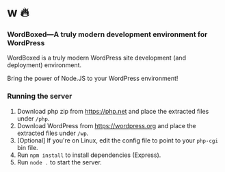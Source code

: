 # w 🔥

### WordBoxed—A truly modern development environment for WordPress

WordBoxed is a truly modern WordPress site development (and deployment) environment.

Bring the power of Node.JS to your WordPress environment!

### Running the server

1. Download php zip from https://php.net and place the extracted files under `/php`.
2. Download WordPress from https://wordpress.org and place the extracted files under `/wp`.
3. [Optional] If you're on Linux, edit the config file to point to your `php-cgi` bin file.
4. Run `npm install` to install dependencies (Express).
5. Run `node .` to start the server.